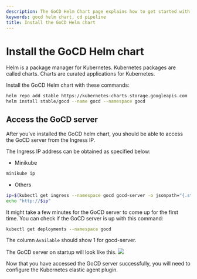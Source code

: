 ```yaml
---
description: The GoCD Helm Chart page explains how to get started with GoCD for kubernetes using Helm.
keywords: gocd helm chart, cd pipeline
title: Install the GoCD Helm chart
---
```


# Install the GoCD Helm chart

Helm is a package manager for Kubernetes. Kubernetes packages are called charts. Charts are curated applications for Kubernetes.  

Install the GoCD Helm chart with these commands:

```bash
helm repo add stable https://kubernetes-charts.storage.googleapis.com
helm install stable/gocd --name gocd --namespace gocd
```

## Access the GoCD server

After you’ve installed the GoCD helm chart, you should be able to access the GoCD server from the Ingress IP.

The Ingress IP address can be obtained as specified below:

- Minikube

```bash
minikube ip
```
- Others

```bash
ip=$(kubectl get ingress --namespace gocd gocd-server -o jsonpath="{.status.loadBalancer.ingress[0].ip}")
echo "http://$ip"
```

It might take a few minutes for the GoCD server to come up for the first time. You can check if the GoCD server is up with this command:

```bash
kubectl get deployments --namespace gocd
```
The column `Available` should show 1 for gocd-server.

The GoCD server on startup will look like this.
![](../../images/gocd-helm-chart/first_screen.png)

Now that you have accessed the GoCD server successfully, you will need to configure the Kubernetes elastic agent plugin.
